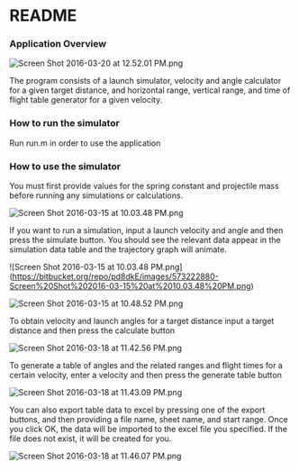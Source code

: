 # README #

### Application Overview ###

![Screen Shot 2016-03-20 at 12.52.01 PM.png](https://bitbucket.org/repo/pd8dkE/images/2194120026-Screen%20Shot%202016-03-20%20at%2012.52.01%20PM.png)

The program consists of a launch simulator, velocity and angle calculator for a given target distance, and horizontal range, vertical range, and time of flight table generator for a given velocity. 

### How to run the simulator ###

Run run.m in order to use the application

### How to use the simulator ###

You must first provide values for the spring constant and projectile mass before running any simulations or calculations. 

![Screen Shot 2016-03-15 at 10.03.48 PM.png](https://bitbucket.org/repo/pd8dkE/images/810634456-Screen%20Shot%202016-03-15%20at%2010.03.48%20PM.png)

If you want to run a simulation, input a launch velocity and angle and then press the simulate button. You should see the relevant data appear in the simulation data table and the trajectory graph will animate.

![Screen Shot 2016-03-15 at 10.03.48 PM.png]
(https://bitbucket.org/repo/pd8dkE/images/573222880-Screen%20Shot%202016-03-15%20at%2010.03.48%20PM.png)

![Screen Shot 2016-03-15 at 10.48.52 PM.png](https://bitbucket.org/repo/pd8dkE/images/650246570-Screen%20Shot%202016-03-15%20at%2010.48.52%20PM.png)

To obtain velocity and launch angles for a target distance input a target distance and then press the calculate button

![Screen Shot 2016-03-18 at 11.42.56 PM.png](https://bitbucket.org/repo/pd8dkE/images/2425595100-Screen%20Shot%202016-03-18%20at%2011.42.56%20PM.png)

To generate a table of angles and the related ranges and flight times for a certain velocity, enter a velocity and then press the generate table button

![Screen Shot 2016-03-18 at 11.43.09 PM.png](https://bitbucket.org/repo/pd8dkE/images/2137417569-Screen%20Shot%202016-03-18%20at%2011.43.09%20PM.png)

You can also export table data to excel by pressing one of the export buttons, and then providing a file name, sheet name, and start range. Once you click OK, the data will be imported to the excel file you specified. If the file does not exist, it will be created for you. 

![Screen Shot 2016-03-18 at 11.46.07 PM.png](https://bitbucket.org/repo/pd8dkE/images/129852550-Screen%20Shot%202016-03-18%20at%2011.46.07%20PM.png)